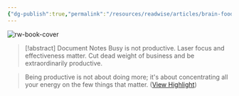```yaml
---
{"dg-publish":true,"permalink":"/resources/readwise/articles/brain-food-busy-vs-productive/","tags":["articles","til","effectiveness","focus","productivity"],"created":"","updated":""}
---
```


![rw-book-cover](https://readwise-assets.s3.amazonaws.com/static/images/article0.00998d930354.png)
> [!abstract] Document Notes
> Busy is not productive. Laser focus and effectiveness matter. Cut dead weight of business and be extraordinarily productive.

> Being productive is not about doing more; it's about concentrating all your energy on the few things that matter. ([View Highlight](https://read.readwise.io/read/01hb3msfqwqmj12k51jgrajv0y))

